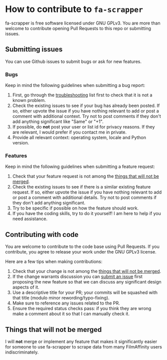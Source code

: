# How to contribute to `fa-scrapper`

fa-scrapper is free software licensed under GNU GPLv3. You are more than welcome
to contribute opening Pull Requests to this repo or submitting issues.

## Submitting issues

You can use Github issues to submit bugs or ask for new features.

### Bugs

Keep in mind the following guidelines when submitting a bug report:

1. First, go through the [troubleshooting](README.md#troubleshooting) list first
   to check that it is not a known problem.
2. Check the existing issues to see if your bug has already been posted. If so,
   either upvote the issue if you have nothing relevant to add or post a comment
   with additional context. Try not to post comments if they don't add anything
   significant like "Same" or "+1".
3. If possible, do **not** post your user or list id for privacy reasons. If
   they are relevant, I would prefer if you contact me in private.
4. Provide all relevant context: operating system, locale and Python version.

### Features

Keep in mind the following guidelines when submitting a feature request:

1. Check that your feature request is not among the
   [things that will not be merged](#things-that-will-not-be-merged).
2. Check the existing issues to see if there is a similar existing feature
   request. If so, either upvote the issue if you have nothing relevant to add
   or post a comment with additional details. Try not to post comments if they
   don't add anything significant.
3. Try to be specific if possible on how the feature should work.
4. If you have the coding skills, try to do it yourself! I am here to help if
   you need assistance.

## Contributing with code

You are welcome to contribute to the code base using Pull Requests. If you
contribute, you agree to release your work under the GNU GPLv3 license.

Here are a few tips when making contributions:

1. Check that your change is not among the
   [things that will not be merged](#things-that-will-not-be-merged).
2. If the change warrants discussion you can
   [submit an issue](#submitting-issues) first proposing the new feature so that
   we can discuss any significant design aspects of it.
3. Use a descriptive title for your PR; your commits will be squashed with that
   title (modulo minor rewording/typo-fixing).
4. Make sure to reference any issues related to the PR.
5. Ensure the required status checks pass: if you think they are wrong make a
   comment about it so that I can manually check it.

## Things that will not be merged

I will **not** merge or implement any feature that makes it significantly easier
for someone to use fa-scrapper to scrape data from many FilmAffinity users
indiscriminately.
